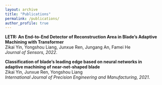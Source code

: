 ```yaml
---
layout: archive
title: "Publications"
permalink: /publications/
author_profile: true
---
```


<b>LETR: An End-to-End Detector of Reconstruction Area in Blade’s Adaptive Machining with Transformer</b> <br>
Zikai Yin, Yongshou Liang, Junxue Ren, Jungang An, Famei He<br>
<i>Journal of Sensors, 2022</i>.

<b>Classification of blade’s leading edge based on neural networks in adaptive machining of near-net-shaped blade</b> <br>
Zikai Yin, Junxue Ren, Yongshou Liang<br>
<i>International Journal of Precision Engineering and Manufacturing, 2021</i>.